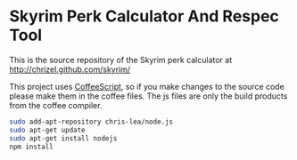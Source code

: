 Skyrim Perk Calculator And Respec Tool
======================================

This is the source repository of the Skyrim perk calculator at http://chrizel.github.com/skyrim/

This project uses [CoffeeScript](http://coffeescript.org/), so if you make changes to the source code please make them in the coffee files. The js files are only the build products from the coffee compiler.

```bash
sudo add-apt-repository chris-lea/node.js
sudo apt-get update
sudo apt-get install nodejs
npm install
```
